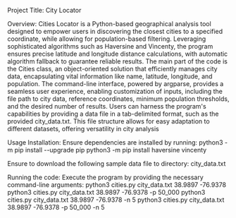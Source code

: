 Project Title: City Locator

Overview: Cities Locator is a Python-based geographical analysis tool designed to empower users in discovering the closest cities to a specified coordinate, while allowing for population-based filtering. Leveraging sophisticated algorithms such as Haversine and Vincenty, the program ensures precise latitude and longitude distance calculations, with automatic algorithm fallback to guarantee reliable results. The main part of the code is the Cities class, an object-oriented solution that efficiently manages city data, encapsulating vital information like name, latitude, longitude, and population. The command-line interface, powered by argparse, provides a seamless user experience, enabling customization of inputs, including the file path to city data, reference coordinates, minimum population thresholds, and the desired number of results. Users can harness the program's capabilities by providing a data file in a tab-delimited format, such as the provided city_data.txt. This file structure allows for easy adaptation to different datasets, offering versatility in city analysis

Usage
Installation: Ensure dependencies are installed by running:
python3 -m pip install --upgrade pip
python3 -m pip install haversine vincenty

Ensure to download the following sample data file to directory:
city_data.txt

Running the code: Execute the program by providing the necessary command-line arguments:
python3 cities.py city_data.txt 38.9897 -76.9378
python3 cities.py city_data.txt 38.9897 -76.9378 -p 50_000
python3 cities.py city_data.txt 38.9897 -76.9378 -n 5
python3 cities.py city_data.txt 38.9897 -76.9378 -p 50_000 -n 5

